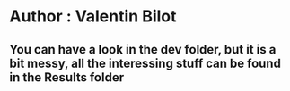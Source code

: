 # Author : Valentin Bilot

## You can have a look in the dev folder, but it is a bit messy, all the interessing stuff can be found in the Results folder